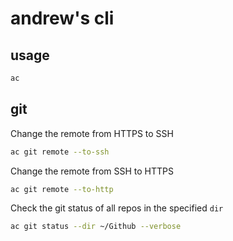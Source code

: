 # andrew's cli

## usage

```bash
ac
```

## git

Change the remote from HTTPS to SSH

```bash
ac git remote --to-ssh
```

Change the remote from SSH to HTTPS

```bash
ac git remote --to-http
```

Check the git status of all repos in the specified `dir`

```bash
ac git status --dir ~/Github --verbose
```
